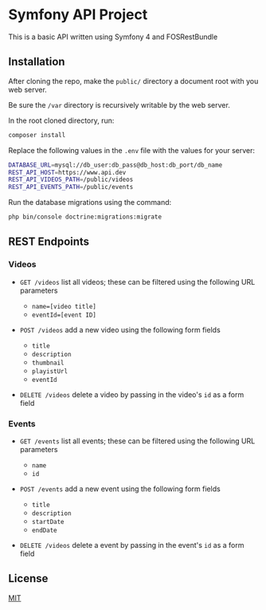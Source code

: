 # Symfony API Project

This is a basic API written using Symfony 4 and FOSRestBundle

## Installation

After cloning the repo, make the `public/` directory a document root with you web server.

Be sure the `/var` directory is recursively writable by the web server.

In the root cloned directory, run:
```bash
composer install
```

Replace the following values in the `.env` file with the values for your server:
```bash
DATABASE_URL=mysql://db_user:db_pass@db_host:db_port/db_name
REST_API_HOST=https://www.api.dev
REST_API_VIDEOS_PATH=/public/videos
REST_API_EVENTS_PATH=/public/events
```

Run the database migrations using the command:
```bash
php bin/console doctrine:migrations:migrate
```

## REST Endpoints

### Videos

* `GET /videos` list all videos; these can be filtered using the following URL parameters
  * `name=[video title]`
  * `eventId=[event ID]`

* `POST /videos` add a new video using the following form fields
  * `title`
  * `description`
  * `thumbnail`
  * `playistUrl`
  * `eventId`

* `DELETE /videos` delete a video by passing in the video's `id` as a form field

### Events

* `GET /events` list all events; these can be filtered using the following URL parameters
  * `name`
  * `id`

* `POST /events` add a new event using the following form fields
  * `title`
  * `description`
  * `startDate`
  * `endDate`

* `DELETE /videos` delete a event by passing in the event's `id` as a form field

## License
[MIT](https://choosealicense.com/licenses/mit/)
